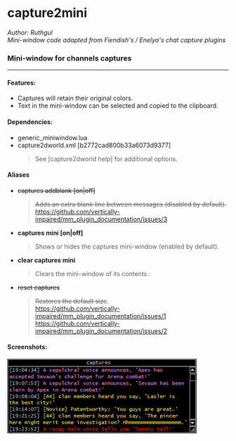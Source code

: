 # capture2mini

*Author: Ruthgul*<br />
*Mini-window code adapted from Fiendish's / Enelya's chat capture plugins*

### Mini-window for channels captures
---
#### Features:
* Captures will retain their original colors.
* Text in the mini-window can be selected and copied to the clipboard.

#### Dependencies:
* generic_miniwindow.lua
* capture2dworld.xml [b2772cad800b33a6073d9377]
  > See [capture2dworld help] for additional options.

#### Aliases
* ~~captures addblank [on|off]~~
  > ~~Adds an extra blank line between messages (disabled by default).~~<br />
  > https://github.com/vertically-impaired/mm_plugin_documentation/issues/3
* **captures mini [on|off]**
  > Shows or hides the captures mini-window (enabled by default).
* **clear captures mini**
  > Clears the mini-window of its contents.:
* ~~reset captures~~
  > ~~Restores the default size~~.<br />
  > https://github.com/vertically-impaired/mm_plugin_documentation/issues/1<br />
  > https://github.com/vertically-impaired/mm_plugin_documentation/issues/2

#### Screenshots:
![screenshot-captures](assets/images/capture2mini_1.png)
